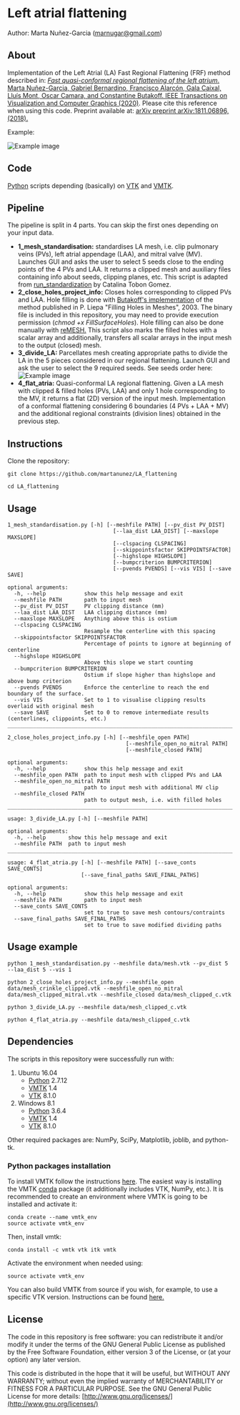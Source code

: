 # Left atrial flattening
Author: Marta Nuñez-Garcia (marnugar@gmail.com)

## About
Implementation of the Left Atrial (LA) Fast Regional Flattening (FRF) method described in:
[*Fast quasi-conformal regional flattening of the left atrium*. Marta Nuñez-Garcia, Gabriel Bernardino, Francisco Alarcón, Gala Caixal, Lluís Mont, Oscar Camara, and Constantine Butakoff.  IEEE Transactions on Visualization and Computer Graphics (2020)](https://ieeexplore.ieee.org/abstract/document/8959311). Please cite this reference when using this code. Preprint available at: [arXiv preprint arXiv:1811.06896, (2018).](https://arxiv.org/pdf/1811.06896.pdf) 

Example:

![Example image](https://github.com/martanunez/LA_flattening/blob/master/example_im.png)

## Code
[Python](https://www.python.org/) scripts depending (basically) on [VTK](https://vtk.org/) and [VMTK](http://www.vmtk.org/). 

## Pipeline
The pipeline is split in 4 parts. You can skip the first ones depending on your input data.


- **1_mesh_standardisation:** standardises LA mesh, i.e. clip pulmonary veins (PVs), left atrial appendage (LAA), and mitral valve (MV). Launches GUI and asks the user to select 5 seeds close to the ending points of the 4 PVs and LAA. It returns a clipped mesh and auxiliary files containing info about seeds, clipping planes, etc. This script is adapted from [run_standardization](https://github.com/catactg/SUM) by Catalina Tobon Gomez. 
- **2_close_holes_project_info:** Closes holes corresponding to clipped PVs and LAA. Hole filling is done with [Butakoff's implementation](https://github.com/cbutakoff/tools/tree/master/FillSurfaceHoles) of the method published in P. Liepa "Filling Holes in Meshes", 2003. The binary file is included in this repository, you may need to provide execution permission (*chmod +x FillSurfaceHoles*). Hole filling can also be done manually with [reMESH.](http://remesh.sourceforge.net/) This script also marks the filled holes with a scalar array and additionally, transfers all scalar arrays in the input mesh to the output (closed) mesh.
- **3_divide_LA:** Parcellates mesh creating appropriate paths to divide the LA in the 5 pieces considered in our regional flattening. Launch GUI and ask the user to select the 9 required seeds. See seeds order here:
![Example image](https://github.com/martanunez/LA_flattening/blob/master/im_flat.png)
- **4_flat_atria:** Quasi-conformal LA regional flattening. Given a LA mesh with clipped & filled holes (PVs, LAA) and only 1 hole corresponding to the MV, it returns a flat (2D) version of the input mesh. Implementation of a conformal flattening considering 6 boundaries (4 PVs + LAA + MV) and the additional regional constraints (division lines) obtained in the previous step.

## Instructions
Clone the repository:
```
git clone https://github.com/martanunez/LA_flattening

cd LA_flattening
```

## Usage
```
1_mesh_standardisation.py [-h] [--meshfile PATH] [--pv_dist PV_DIST]
                                 [--laa_dist LAA_DIST] [--maxslope MAXSLOPE]
                                 [--clspacing CLSPACING]
                                 [--skippointsfactor SKIPPOINTSFACTOR]
                                 [--highslope HIGHSLOPE]
                                 [--bumpcriterion BUMPCRITERION]
                                 [--pvends PVENDS] [--vis VIS] [--save SAVE]

optional arguments:
  -h, --help            show this help message and exit
  --meshfile PATH       path to input mesh
  --pv_dist PV_DIST     PV clipping distance (mm)
  --laa_dist LAA_DIST   LAA clipping distance (mm)
  --maxslope MAXSLOPE   Anything above this is ostium
  --clspacing CLSPACING
                        Resample the centerline with this spacing
  --skippointsfactor SKIPPOINTSFACTOR
                        Percentage of points to ignore at beginning of centerline
  --highslope HIGHSLOPE
                        Above this slope we start counting
  --bumpcriterion BUMPCRITERION
                        Ostium if slope higher than highslope and above bump criterion
  --pvends PVENDS       Enforce the centerline to reach the end boundary of the surface.
  --vis VIS             Set to 1 to visualise clipping results overlaid with original mesh
  --save SAVE           Set to 0 to remove intermediate results (centerlines, clippoints, etc.)
____________________________________________________________________________

2_close_holes_project_info.py [-h] [--meshfile_open PATH]
                                     [--meshfile_open_no_mitral PATH]
                                     [--meshfile_closed PATH]

optional arguments:
  -h, --help            show this help message and exit
  --meshfile_open PATH  path to input mesh with clipped PVs and LAA
  --meshfile_open_no_mitral PATH
                        path to input mesh with additional MV clip
  --meshfile_closed PATH
                        path to output mesh, i.e. with filled holes
____________________________________________________________________________

usage: 3_divide_LA.py [-h] [--meshfile PATH]

optional arguments:
  -h, --help       show this help message and exit
  --meshfile PATH  path to input mesh
___________________________________________________________________________

usage: 4_flat_atria.py [-h] [--meshfile PATH] [--save_conts SAVE_CONTS]
                       [--save_final_paths SAVE_FINAL_PATHS]

optional arguments:
  -h, --help            show this help message and exit
  --meshfile PATH       path to input mesh
  --save_conts SAVE_CONTS
                        set to true to save mesh contours/contraints
  --save_final_paths SAVE_FINAL_PATHS
                        set to true to save modified dividing paths
```

## Usage example
```
python 1_mesh_standardisation.py --meshfile data/mesh.vtk --pv_dist 5 --laa_dist 5 --vis 1

python 2_close_holes_project_info.py --meshfile_open data/mesh_crinkle_clipped.vtk --meshfile_open_no_mitral  data/mesh_clipped_mitral.vtk --meshfile_closed data/mesh_clipped_c.vtk

python 3_divide_LA.py --meshfile data/mesh_clipped_c.vtk

python 4_flat_atria.py --meshfile data/mesh_clipped_c.vtk
```

## Dependencies
The scripts in this repository were successfully run with:
1. Ubuntu 16.04
    - [Python](https://www.python.org/) 2.7.12
    - [VMTK](http://www.vmtk.org/) 1.4
    - [VTK](https://vtk.org/) 8.1.0
2. Windows 8.1
    - [Python](https://www.python.org/) 3.6.4
    - [VMTK](http://www.vmtk.org/) 1.4
    - [VTK](https://vtk.org/) 8.1.0
  
Other required packages are: NumPy, SciPy, Matplotlib, joblib, and python-tk.  

### Python packages installation
To install VMTK follow the instructions [here](http://www.vmtk.org/download/). The easiest way is installing the VMTK [conda](https://docs.conda.io/en/latest/) package (it additionally includes VTK, NumPy, etc.). It is recommended to create an environment where VMTK is going to be installed and activate it:

```
conda create --name vmtk_env
source activate vmtk_env
```
Then, install vmtk:
```
conda install -c vmtk vtk itk vmtk
```
Activate the environment when needed using:
```
source activate vmtk_env
```
You can also build VMTK from source if you wish, for example, to use a specific VTK version. Instructions can be found [here.](http://www.vmtk.org/download/)


## License
The code in this repository is free software: you can redistribute it and/or modify it under the terms of the GNU General Public License as published by the Free Software Foundation, either version 3 of the License, or (at your option) any later version.

This code is distributed in the hope that it will be useful, but WITHOUT ANY WARRANTY; without even the implied warranty of MERCHANTABILITY or FITNESS FOR A PARTICULAR PURPOSE. See the GNU General Public License for more details: [http://www.gnu.org/licenses/](http://www.gnu.org/licenses/)
